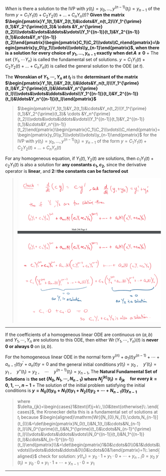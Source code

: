 *When* is there a solution to the IVP with $y(t_{I})=y_{0},\ldots,y^{(n-1)}(t_{I})=y_{n-1}$ of the form $y=C_{1}Y_{1}(t)+C_{2}Y_{2}(t)+\ldots+C_{n}Y_{n}(t)$? 
**Given the matrix $\begin{pmatrix}Y_1(t_1)&Y_2(t_1)&\cdots&Y_n(t_2)\\Y_1^{\prime}(t_1)&Y_2^{\prime}(t_3)& \cdots &Y_n^{\prime}(t_2)\\\vdots&\vdots&\ddots&\vdots\\Y_1^{(n-1)}(t_1)&Y_2^{(n-1)}(t_1)&\cdots&Y_n^{(n-1)}(t_2)\end{pmatrix}\begin{pmatrix}C_1\\C_2\\\vdots\\C_n\end{pmatrix}=\begin{pmatrix}y_0\\y_1\\\vdots\\\vdots\\y_{n-1}\end{pmatrix}$, when there is a solution for every choice of $y_1,\ldots,y_{n-1}$ exactly when $\det{A} \neq 0$**
+
The set $\{Y_1, \cdots Y_n\}$ is called the fundamental set of solutions.
$y=C_{1} Y_{1} (t)+C_{2} Y_{2} (t)+\ldots+C_{n} Y_{n} (t)$ is called the general solution to the ODE (at $t$).

The **Wronskian of $Y_1, \cdots, Y_n$ at $t_I$** is the **determinant of the matrix $\begin{pmatrix}Y_1(t_I)&Y_2(t_I)&\ldots&Y_n(t_I)\\Y_1^{\prime}(t_I)&Y_2^{\prime}(t_I)&\ldots&Y_n^{\prime}(t_I)\\\vdots&\vdots&\ddots&\vdots\\Y_1^{(n-1)}(t_I)&Y_2^{(n-1)}(t_I)&\ldots&Y_n^{(n-1)}(t_I)\end{pmatrix}$**
> $\begin{pmatrix}Y_1(t_1)&Y_2(t_1)&\cdots&Y_n(t_2)\\Y_1^{\prime}(t_1)&Y_2^{\prime}(t_3)& \cdots &Y_n^{\prime}(t_2)\\\vdots&\vdots&\ddots&\vdots\\Y_1^{(n-1)}(t_1)&Y_2^{(n-1)}(t_1)&\cdots&Y_n^{(n-1)}(t_2)\end{pmatrix}\begin{pmatrix}C_1\\C_2\\\vdots\\C_n\end{pmatrix}=\begin{pmatrix}y_0\\y_1\\\vdots\\\vdots\\y_{n-1}\end{pmatrix}$
> for the IVP with $y(t_{I})=y_{0},\ldots,y^{(n-1)}(t_{I})=y_{n-1}$ of the form $y=C_{1}Y_{1}(t)+C_{2}Y_{2}(t)+\ldots+C_{n}Y_{n}(t)$

For any homogeneous equation, if $Y_1(t), Y_2(t)$ are solutions, then $c_1Y_1(t) + c_2Y_1(t)$ is also a solution for **any constants $c_1, c_2$**, since the derivative operator is **linear**, and **2::the constants can be factored out**
> ![](z_attachments/Pasted%20image%2020250306214651.png)


***

If the coefficients of a homogeneous linear ODE are continuous on $(a, b)$ and $Y_1, \cdots, Y_n$ are solutions to this ODE, then either $\operatorname{Wr}(Y_1, \cdots, Y_n)(t)$ is **never $0$ or always $0$** on $(a, b)$.

For the homogeneous linear ODE in the normal form $y^{(n)}+a_1(t)y^{(n-1)}+\cdots+a_{n-1}(t)y^{\prime}+a_n(t)y=0$ and the general initial conditions $y(t_I)=y_0\:,\quad y'(t_I)=y_1\:,\quad y''(t_I)=y_2\:,\quad\cdots\quad y^{(n-1)}(t_I)=y_{n-1}$,
The **Natural Fundamental Set of Solutions** is **the set $\{N_0, N_1, \cdots, N_{n-1}\}$ where $N_j^{(k)}(t_I)=\delta_{jk}\quad\text{for every}\:k=0,\:1,\:\cdots,\:n-1$**
+
The solution of the initial problem satisfying the initial conditions is **$y=N_0(t)y_0+N_1(t)y_1+N_2(t)y_2+\cdots+N_{n-1}(t)y_{n-1}$**
> where $\delta_{jk}=\begin{cases}1&\text{if}j=k\:,\\0&\text{otherwise}\:.\end{cases}$, the Kronecker delta
> this is a fundamental set of solutions at $t_I$ because
> $\begin{aligned}\mathrm{Wr}[N_{0},N_{1},\cdots,N_{n-1}](t_{I})&=\det\begin{pmatrix}N_0(t_I)&N_1(t_I)&\cdots&N_{n-1}(t_I)\\N_0^{\prime}(t_I)&N_1^{\prime}(t_I)&\cdots&N_{n-1}^{\prime}(t_I)\\\vdots&\vdots&\ddots&\vdots\\N_0^{(n-1)}(t_I)&N_1^{(n-1)}(t_I)&\cdots&N_{n-1}^{(n-1)}(t_I)\end{pmatrix}\\&=\det\begin{pmatrix}1&0&\cdots&0\\0&1&\ddots&\vdots\\\vdots&\ddots&\ddots&0\\0&\cdots&0&1\end{pmatrix}=1\:.\end{aligned}$
> check for solution: $y(t_{\pm})=y_{0}\cdot1+y_{1}\cdot0+\cdots+y_{n-i}0=y_{0}$
> $y^{\prime}(t_{I})=y_{0}\cdot0+y_{1}\cdot1+ \cdots +y_{n-1}\cdot0=y_{1}$

***
